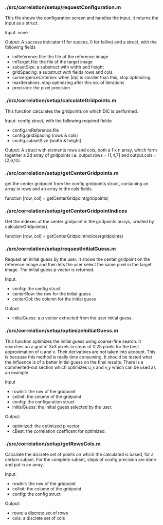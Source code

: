 ### ./src/correlation/setup/requestConfiguration.m
This file shows the configuration screen and handles the input. It returns the input as a struct.

Input: none

Output:
A success indicator (1 for succes, 0 for failire) and a struct, with the following fields

* imReference.file: the file of the reference image
* imTarget.file: the file of the target image
* subsetSize: a substruct with width and height
* gridSpacing: a substruct with fields rows and cols
* convergenceCriterion: when |dp| is smaller than this, stop optimizing
* maxIterations: stop optimizing after this no. of iterations
* precision: the pixel precision

### ./src/correlation/setup/calculateGridpoints.m
This function calculates the gridpoints on which DIC is performed. 

Input: config struct, with the following required fields:

* config.imReference.file
* config.gridSpacing (rows & cols)
* config.subsetSize (width & height)

Output:
A struct with elements rows and cols, both a 1 x n array, which form together a 2d array of gridpoints i.e. output.rows = [1,4,7] and output.cols = [2,6,10].

### ./src/correlation/setup/getCenterGridpoints.m

get the center gridpoint from the config gridpoints struct, containing
an array in rows and an array in the cols fields.

function [row, col] = getCenterGridpoint(gridpoints)

### ./src/correlation/setup/getCenterGridpointIndices
Get the indexes of the center gridpoint in the gridpoints arrays,
created by calculateGridpoints().

function [row, col] = getCenterGridpointIndices(gridpoints)

### ./src/correlation/setup/requestInitialGuess.m
Request an initial guess by the user. It shows the center gridpoint on
the reference image and then lets the user select the same pixel in the
target image. The initial guess p vector is returned.

Input:

* config: the config struct
* centerRow: the row for the initial guess
* centerCol: the column for the initial guess

Output

* initialGuess: a p vector extracted from the user initial guess.

### ./src/correlation/setup/optimizeInitialGuess.m
This function optimizes the initial guess using coarse-fine search. It searches on a grid of 3x3 pixels in steps of 0.25 pixels for the best approximation of u and v. Their derivatives are not taken into account. This is because this method is really time consuming. It should be tested what the influence is of a better initial guess on the final results. There is a commented-out section which optimizes u_x and v_y which can be used as an example.

Input

* rowInit: the row of the gridpoint
* colInit: the column of the gridpoint
* config: the configuration struct
* initialGuess: the initial guess selected by the user.

Output:

* optimized: the optimized p vector
* cBest: the correlation coefficent for optimized.

### ./src/correlation/setup/getRowsCols.m
Calculate the discrete set of points on which the calculated is based, for a certain subset. For the complete subset, steps of config.precision are done and put in an array.

Input:

* rowInit: the row of the gridpoint
* colInit: the column of the gridpoint
* config: the config struct

Output:

* rows: a discrete set of rows
* cols: a discrete set of cols

